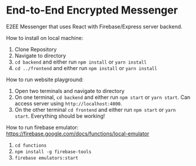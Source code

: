 # End-to-End Encrypted Messenger

E2EE Messenger that uses React with Firebase/Express server backend. 

How to install on local machine:

1. Clone Repository
2. Navigate to directory
3. `cd backend` and either run `npm install` or `yarn install`
4. `cd ../frontend` and either run `npm install` or `yarn install`

How to run website playground:

1. Open two terminals and navigate to directory
2. On one terminal, `cd backend` and either run `npm start` or `yarn start`. Can access server using `http://localhost:4000`.
3. On the other terminal `cd frontend` and either run `npm start` or `yarn start`. Everything should be working!

How to run firebase emulator:  https://firebase.google.com/docs/functions/local-emulator 
1. `cd functions`
2. `npm install -g firebase-tools`
3. `firebase emulators:start`